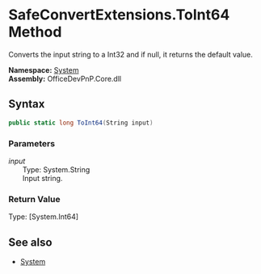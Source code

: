 # SafeConvertExtensions.ToInt64 Method  
Converts the input string to a Int32 and if null, it returns the default value.  

**Namespace:** [System](System.md)  
**Assembly:** OfficeDevPnP.Core.dll  
## Syntax
```C#
public static long ToInt64(String input)
```
### Parameters
*input*  
&emsp;&emsp;Type: System.String  
&emsp;&emsp;Input string.  
  
### Return Value
Type: [System.Int64]  

## See also
- [System](System.md)

